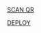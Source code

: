 [SCAN QR](https://x-asena-qr.herokuapp.com)

[DEPLOY](https://heroku.com/deploy?template=https://github.com/dinethsudarshana/BLACK-PANTHER-MD)
